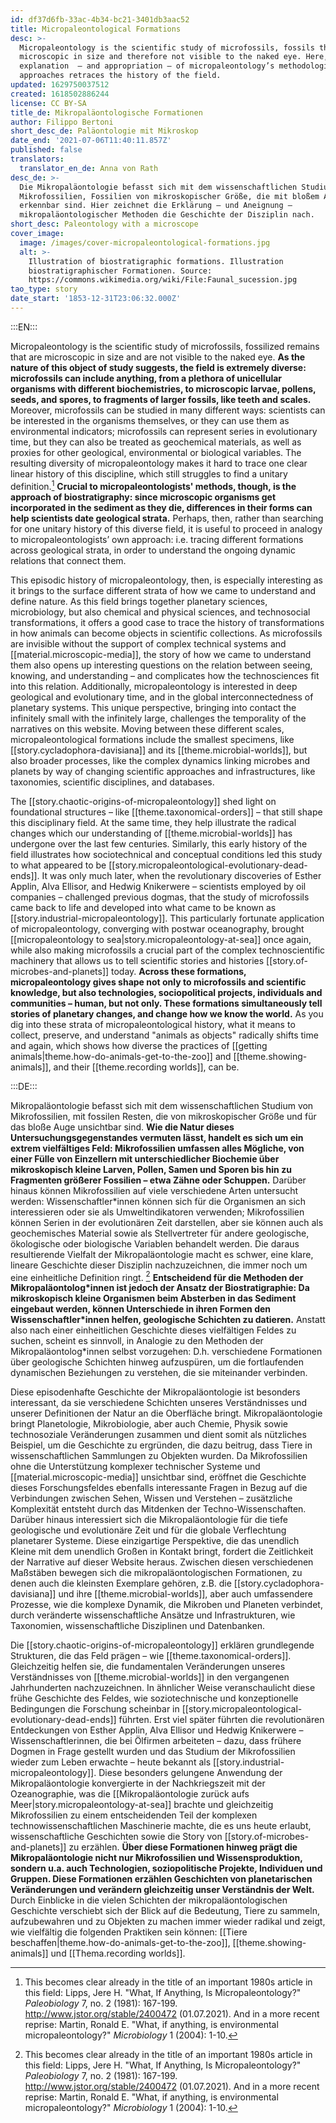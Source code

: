 ```yaml
---
id: df37d6fb-33ac-4b34-bc21-3401db3aac52
title: Micropaleontological Formations
desc: >-
  Micropaleontology is the scientific study of microfossils, fossils that are
  microscopic in size and therefore not visible to the naked eye. Here, the
  explanation  – and appropriation – of micropaleontology’s methodological
  approaches retraces the history of the field. 
updated: 1629750037512
created: 1618502886244
license: CC BY-SA
title_de: Mikropaläontologische Formationen
author: Filippo Bertoni
short_desc_de: Paläontologie mit Mikroskop
date_end: '2021-07-06T11:40:11.857Z'
published: false
translators:
  translator_en_de: Anna von Rath
desc_de: >-
  Die Mikropaläontologie befasst sich mit dem wissenschaftlichen Studium von
  Mikrofossilien, Fossilien von mikroskopischer Größe, die mit bloßem Auge nicht
  erkennbar sind. Hier zeichnet die Erklärung – und Aneignung –
  mikropaläontologischer Methoden die Geschichte der Disziplin nach.
short_desc: Paleontology with a microscope
cover_image:
  image: /images/cover-micropaleontological-formations.jpg
  alt: >-
    Illustration of biostratigraphic formations. Illustration
    biostratigraphischer Formationen. Source:
    https://commons.wikimedia.org/wiki/File:Faunal_sucession.jpg
tao_type: story
date_start: '1853-12-31T23:06:32.000Z'
---
```


:::EN:::

Micropaleontology is the scientific study of microfossils, fossilized remains that are microscopic in size and are not visible to the naked eye. **As the nature of this object of study suggests, the field is extremely diverse: microfossils can include anything, from a plethora of unicellular organisms with different biochemistries, to microscopic larvae, pollens, seeds, and spores, to fragments of larger fossils, like teeth and scales.** Moreover, microfossils can be studied in many different ways: scientists can be interested in the organisms themselves, or they can use them as environmental indicators; microfossils can represent series in evolutionary time, but they can also be treated as geochemical materials, as well as proxies for other geological, environmental or biological variables. The resulting diversity of micropaleontology makes it hard to trace one clear linear history of this discipline, which still struggles to find a unitary definition.[^1] **Crucial to micropaleontologists' methods, though, is the approach of biostratigraphy: since microscopic organisms get incorporated in the sediment as they die, differences in their forms can help scientists date geological strata.** Perhaps, then, rather than searching for one unitary history of this diverse field, it is useful to proceed in analogy to micropaleontologists’ own approach: i.e. tracing different formations across geological strata, in order to understand the ongoing dynamic relations that connect them.

This episodic history of micropaleontology, then, is especially interesting as it brings to the surface different strata of how we came to understand and define nature. As this field brings together planetary sciences, microbiology, but also chemical and physical sciences, and technosocial transformations, it offers a good case to trace the history of transformations in how animals can become objects in scientific collections. As microfossils are invisible without the support of complex technical systems and [[material.microscopic-media]], the story of how we came to understand them also opens up interesting questions on the relation between seeing, knowing, and understanding – and complicates how the technosciences fit into this relation. Additionally, micropaleontology is interested in deep geological and evolutionary time, and in the global interconnectedness of planetary systems. This unique perspective, bringing into contact the infinitely small with the infinitely large, challenges the temporality of the narratives on this website. Moving between these different scales, micropaleontological formations include the smallest specimens, like [[story.cycladophora-davisiana]] and its [[theme.microbial-worlds]], but also broader processes, like the complex dynamics linking microbes and planets by way of changing scientific approaches and infrastructures, like taxonomies, scientific disciplines, and databases.

The [[story.chaotic-origins-of-micropaleontology]] shed light on foundational structures – like [[theme.taxonomical-orders]] – that still shape this disciplinary field. At the same time, they help illustrate the radical changes which our understanding of [[theme.microbial-worlds]] has undergone over the last few centuries. Similarly, this early history of the field illustrates how sociotechnical and conceptual conditions led this study to what appeared to be [[story.micropaleontological-evolutionary-dead-ends]]. It was only much later, when the revolutionary discoveries of Esther Applin, Alva Ellisor, and Hedwig Knikerwere – scientists employed by oil companies – challenged previous dogmas, that the study of microfossils came back to life and developed into what came to be known as [[story.industrial-micropaleontology]]. This particularly fortunate application of micropaleontology, converging with postwar oceanography, brought [[micropaleontology to sea|story.micropaleontology-at-sea]] once again, while also making microfossils a crucial part of the complex technoscientific machinery that allows us to tell scientific stories and histories [[story.of-microbes-and-planets]] today. **Across these formations, micropaleontology gives shape not only to microfossils and scientific knowledge, but also technologies, sociopolitical projects, individuals and communities – human, but not only. These formations simultaneously tell stories of planetary changes, and change how we know the world.** As you dig into these strata of micropaleontological history, what it means to collect, preserve, and understand "animals as objects" radically shifts time and again, which shows how diverse the practices of [[getting animals|theme.how-do-animals-get-to-the-zoo]] and [[theme.showing-animals]], and their [[theme.recording worlds]], can be.

[^1]: This becomes clear already in the title of an important 1980s article in this field: Lipps, Jere H. "What, If Anything, Is Micropaleontology?" _Paleobiology_ 7, no. 2 (1981): 167-199. http://www.jstor.org/stable/2400472 (01.07.2021). And in a more recent reprise: Martin, Ronald E. "What, if anything, is environmental micropaleontology?" _Microbiology_ 1 (2004): 1-10.

:::DE:::

Mikropaläontologie befasst sich mit dem wissenschaftlichen Studium von Mikrofossilien, mit fossilen Resten, die von mikroskopischer Größe und für das bloße Auge unsichtbar sind. **Wie die Natur dieses Untersuchungsgegenstandes vermuten lässt, handelt es sich um ein extrem vielfältiges Feld: Mikrofossilien umfassen alles Mögliche, von einer Fülle von Einzellern mit unterschiedlicher Biochemie über mikroskopisch kleine Larven, Pollen, Samen und Sporen bis hin zu Fragmenten größerer Fossilien – etwa Zähne oder Schuppen.** Darüber hinaus können Mikrofossilien auf viele verschiedene Arten untersucht werden: Wissenschaftler\*innen können sich für die Organismen an sich interessieren oder sie als Umweltindikatoren verwenden; Mikrofossilien können Serien in der evolutionären Zeit darstellen, aber sie können auch als geochemisches Material sowie als Stellvertreter für andere geologische, ökologische oder biologische Variablen behandelt werden. Die daraus resultierende Vielfalt der Mikropaläontologie macht es schwer, eine klare, lineare Geschichte dieser Disziplin nachzuzeichnen, die immer noch um eine einheitliche Definition ringt. [^1] **Entscheidend für die Methoden der Mikropaläontolog\*innen ist jedoch der Ansatz der Biostratigraphie: Da mikroskopisch kleine Organismen beim Absterben in das Sediment eingebaut werden, können Unterschiede in ihren Formen den Wissenschaftler\*innen helfen, geologische Schichten zu datieren.** Anstatt also nach einer einheitlichen Geschichte dieses vielfältigen Feldes zu suchen, scheint es sinnvoll, in Analogie zu den Methoden der Mikropaläontolog\*innen selbst vorzugehen: D.h. verschiedene Formationen über geologische Schichten hinweg aufzuspüren, um die fortlaufenden dynamischen Beziehungen zu verstehen, die sie miteinander verbinden.

Diese episodenhafte Geschichte der Mikropaläontologie ist besonders interessant, da sie verschiedene Schichten unseres Verständnisses und unserer Definitionen der Natur an die Oberfläche bringt. Mikropaläontologie bringt Planetologie, Mikrobiologie, aber auch Chemie, Physik sowie technosoziale Veränderungen zusammen und dient somit als nützliches Beispiel, um die Geschichte zu ergründen, die dazu beitrug, dass Tiere in wissenschaftlichen Sammlungen zu Objekten wurden. Da Mikrofossilien ohne die Unterstützung komplexer technischer Systeme und [[material.microscopic-media]] unsichtbar sind, eröffnet die Geschichte dieses Forschungsfeldes ebenfalls interessante Fragen in Bezug auf die Verbindungen zwischen Sehen, Wissen und Verstehen – zusätzliche Komplexität entsteht durch das Mitdenken der Techno-Wissenschaften. Darüber hinaus interessiert sich die Mikropaläontologie für die tiefe geologische und evolutionäre Zeit und für die globale Verflechtung planetarer Systeme. Diese einzigartige Perspektive, die das unendlich Kleine mit dem unendlich Großen in Kontakt bringt, fordert die Zeitlichkeit der Narrative auf dieser Website heraus. Zwischen diesen verschiedenen Maßstäben bewegen sich die mikropaläontologischen Formationen, zu denen auch die kleinsten Exemplare gehören, z.B. die [[story.cycladophora-davisiana]] und ihre [[theme.microbial-worlds]], aber auch umfassendere Prozesse, wie die komplexe Dynamik, die Mikroben und Planeten verbindet, durch veränderte wissenschaftliche Ansätze und Infrastrukturen, wie Taxonomien, wissenschaftliche Disziplinen und Datenbanken.

Die [[story.chaotic-origins-of-micropaleontology]] erklären grundlegende Strukturen, die das Feld prägen – wie [[theme.taxonomical-orders]]. Gleichzeitig helfen sie, die fundamentalen Veränderungen unseres Verständnisses von [[theme.microbial-worlds]] in den vergangenen Jahrhunderten nachzuzeichnen. In ähnlicher Weise veranschaulicht diese frühe Geschichte des Feldes, wie soziotechnische und konzeptionelle Bedingungen die Forschung scheinbar in [[story.micropaleontological-evolutionary-dead-ends]] führten. Erst viel später führten die revolutionären Entdeckungen von Esther Applin, Alva Ellisor und Hedwig Knikerwere – Wissenschaftlerinnen, die bei Ölfirmen arbeiteten – dazu, dass frühere Dogmen in Frage gestellt wurden und das Studium der Mikrofossilien wieder zum Leben erwachte – heute bekannt als [[story.industrial-micropaleontology]]. Diese besonders gelungene Anwendung der Mikropaläontologie konvergierte in der Nachkriegszeit mit der Ozeanographie, was die [[Mikropaläontologie zurück aufs Meer|story.micropaleontology-at-sea]] brachte und gleichzeitig Mikrofossilien zu einem entscheidenden Teil der komplexen technowissenschaftlichen Maschinerie machte, die es uns heute erlaubt, wissenschaftliche Geschichten sowie die Story von [[story.of-microbes-and-planets]] zu erzählen. **Über diese Formationen hinweg prägt die Mikropaläontologie nicht nur Mikrofossilien und Wissensproduktion, sondern u.a. auch Technologien, soziopolitische Projekte, Individuen und Gruppen. Diese Formationen erzählen Geschichten von planetarischen Veränderungen und verändern gleichzeitig unser Verständnis der Welt.** Durch Einblicke in die vielen Schichten der mikropaläontologischen Geschichte verschiebt sich der Blick auf die Bedeutung, Tiere zu sammeln, aufzubewahren und zu Objekten zu machen immer wieder radikal und zeigt, wie vielfältig die folgenden Praktiken sein können: [[Tiere beschaffen|theme.how-do-animals-get-to-the-zoo]], [[theme.showing-animals]] und [[Thema.recording worlds]].

[^1]: Dies wird schon im Titel eines wichtigen Beitrags aus den 1980er Jahren deutlich: Lipps, Jere H. "What, If Anything, Is Micropaleontology?" _Paleobiology_ 7, Nr. 2 (1981): 167-199. http://www.jstor.org/stable/2400472 (01.07.2021). Und eine neuere Wiederholung: Martin, Ronald E. "What, if anything, is environmental micropaleontology?" _Microbiology_ 1 (2004): 1-10.

